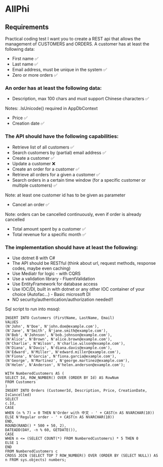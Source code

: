 # AllPhi

## Requirements
Practical coding test
I want you to create a REST api that allows the management of CUSTOMERS and ORDERS.
A customer has at least the following data:
-	First name ✅
-	Last name ✅
-	Email address, must be unique in the system ✅
-	Zero or more orders ✅

### An order has at least the following data:

-	Description, max 100 chars and must support Chinese characters ✅

Notes: .IsUnicode() required in AppDbContext

-	Price ✅
-	Creation date ✅

### The API should have the following capabilities:

-	Retrieve list of all customers ✅
-	Search customers by (partial) email address ✅
-	Create a customer ✅
-	Update a customer ❌
-	Create an order for a customer ✅
-	Retrieve all orders for a given a customer ✅
-	Search orders in a certain time window (for a specific customer or multiple customers) ✅

Note: at least one customer id has to be given as parameter
-	Cancel an order ✅

Note: orders can be cancelled continuously, even if order is already cancelled
-	Total amount spent by a customer ✅
-	Total revenue for a specific month ✅

### The implementation should have at least the following:

-	Use dotnet 8 with C#
-	The API should be RESTful (think about url, request methods, response codes, maybe even caching)
-	Use Mediatr for logic - with CQRS
-	Use a validation library - FluentValidation
-	Use EntityFramework for database access
-	Use IOC/DI, built in with dotnet or any other IOC container of your choice (Autofac…) - Basic microsoft DI
-	NO security/authentication/authorization needed!!


Sql script to run into mssql:

```
INSERT INTO Customers (FirstName, LastName, Email)
VALUES
(N'John', N'Doe', N'john.doe@example.com'),
(N'Jane', N'Smith', N'jane.smith@example.com'),
(N'Bob', N'Johnson', N'bob.johnson@example.com'),
(N'Alice', N'Brown', N'alice.brown@example.com'),
(N'Charlie', N'Wilson', N'charlie.wilson@example.com'),
(N'Diana', N'Davis', N'diana.davis@example.com'),
(N'Edward', N'Miller', N'edward.miller@example.com'),
(N'Fiona', N'Garcia', N'fiona.garcia@example.com'),
(N'George', N'Martinez', N'george.martinez@example.com'),
(N'Helen', N'Anderson', N'helen.anderson@example.com');

WITH NumberedCustomers AS (
SELECT Id, ROW_NUMBER() OVER (ORDER BY Id) AS RowNum
FROM Customers
)
INSERT INTO Orders (CustomerId, Description, Price, CreationDate, IsCancelled)
SELECT
c.Id,
CASE
WHEN (n % 7) = 0 THEN N'Order with 中文 - ' + CAST(n AS NVARCHAR(10))
ELSE N'Regular order - ' + CAST(n AS NVARCHAR(10))
END,
ROUND(RAND() * 500 + 50, 2),
DATEADD(DAY, -n % 60, GETDATE()),
CASE
WHEN n <= (SELECT COUNT(*) FROM NumberedCustomers) * 5 THEN 0
ELSE 1
END
FROM NumberedCustomers c
CROSS JOIN (SELECT TOP 7 ROW_NUMBER() OVER (ORDER BY (SELECT NULL)) AS n FROM sys.objects) numbers;
```
